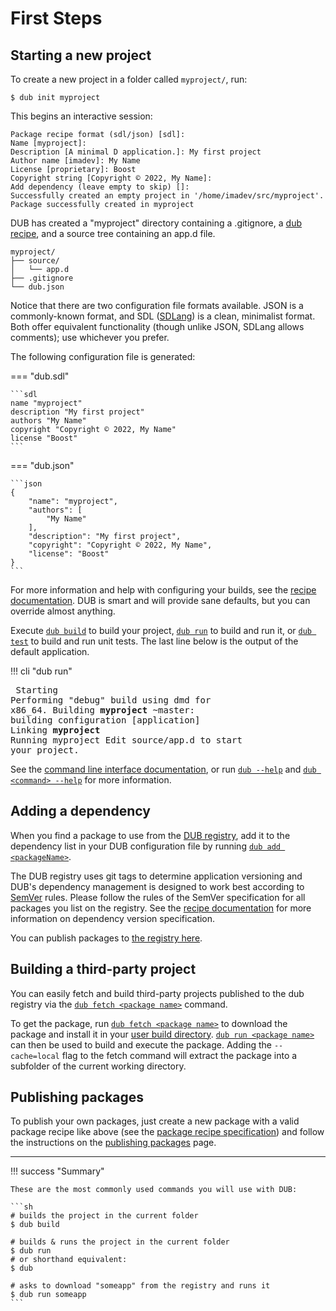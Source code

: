 # First Steps

## Starting a new project

To create a new project in a folder called `myproject/`, run:

```
$ dub init myproject
```

This begins an interactive session:

```
Package recipe format (sdl/json) [sdl]:
Name [myproject]:
Description [A minimal D application.]: My first project
Author name [imadev]: My Name
License [proprietary]: Boost
Copyright string [Copyright © 2022, My Name]:
Add dependency (leave empty to skip) []:
Successfully created an empty project in '/home/imadev/src/myproject'.
Package successfully created in myproject
```

DUB has created a "myproject" directory containing a .gitignore, a [dub recipe](../dub-guide/recipe.md), and a source tree containing an app.d file.

```
myproject/
├── source/
│   └── app.d
├── .gitignore
└── dub.json
```

Notice that there are two configuration file formats available. JSON is a commonly-known format, and SDL ([SDLang](https://sdlang.org)) is a clean, minimalist format. Both offer equivalent functionality (though unlike JSON, SDLang allows comments); use whichever you prefer.

The following configuration file is generated:

=== "dub.sdl"

    ```sdl
    name "myproject"
    description "My first project"
    authors "My Name"
    copyright "Copyright © 2022, My Name"
    license "Boost"
    ```

=== "dub.json"

    ```json
    {
        "name": "myproject",
        "authors": [
            "My Name"
        ],
        "description": "My first project",
        "copyright": "Copyright © 2022, My Name",
        "license": "Boost"
    }
    ```

For more information and help with configuring your builds, see the [recipe documentation](../dub-guide/recipe.md). DUB is smart and will provide sane defaults, but you can override almost anything.

Execute [`dub build`](../cli-reference/dub-build.md) to build your project, [`dub run`](../cli-reference/dub-run.md) to build and run it, or [`dub test`](../cli-reference/dub-test.md) to build and run unit tests. The last line below is the output of the default application.

!!! cli "dub run"
    <pre>
        <span class="col_lg">Starting</span> Performing "<span class="col_dp">debug</span>" build using dmd for x86_64.
        <span class="col_lg">Building</span> <b>myproject</b> ~master: building configuration [<span class="col_db">application</span>]
         <span class="col_lg">Linking</span> <b>myproject</b>
         <span class="col_dg">Running</span> myproject 
    Edit source/app.d to start your project.
    </pre>

See the [command line interface documentation](../cli-reference/dub.md), or run [`dub --help`](../cli-reference/dub.md) and [`dub <command> --help`](../cli-reference/dub.md) for more information.

## Adding a dependency

When you find a package to use from the [DUB registry](https://code.dlang.org), add it to the dependency list in your DUB configuration file by running [`dub add <packageName>`](../cli-reference/dub-add.md).

The DUB registry uses git tags to determine application versioning and DUB's dependency management is designed to work best according to [SemVer](http://semver.org/) rules. Please follow the rules of the SemVer specification for all packages you list on the registry. See the [recipe documentation](../dub-guide/recipe.md) for more information on dependency version specification.

You can publish packages to [the registry here](../dub-guide/publishing.md).

## Building a third-party project

You can easily fetch and build third-party projects published to the dub registry via the [`dub fetch <package name>`](../cli-reference/dub-fetch.md) command.

To get the package, run [`dub fetch <package name>`](../cli-reference/dub-fetch.md) to download the package and install it in your [user build directory](../dub-reference/dub_home.md). [`dub run <package name>`](../cli-reference/dub-run.md) can then be used to build and execute the package. Adding the `--cache=local` flag to the fetch command will extract the package into a subfolder of the current working directory.

## Publishing packages

To publish your own packages, just create a new package with a valid package recipe like above (see the [package recipe specification](../dub-reference/recipe.md)) and follow the instructions on the [publishing packages](../dub-guide/publishing.md) page.

---

!!! success "Summary"

    These are the most commonly used commands you will use with DUB:

    ```sh
    # builds the project in the current folder
    $ dub build

    # builds & runs the project in the current folder
    $ dub run
    # or shorthand equivalent:
    $ dub

    # asks to download "someapp" from the registry and runs it
    $ dub run someapp
    ```
